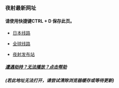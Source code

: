 ### 夜射最新网址
#### 请使用快捷键CTRL + D 保存此页。

- [日本线路](https://www.ydlxfm.com "www.ydlxfm.com")
- [全球线路](https://v.ydlxfm.com "www.ydlxfm.com")

- [夜射发布站](https://www.yeshefb.com "www.yeshefb.com")

##### [遭遇劫持？无法播放？点击帮助](https://www.yeshefb.com/help/ "https://www.yeshefb.com/help/")
##### (若此地址无法打开，请尝试清除浏览器缓存或等待更新)
